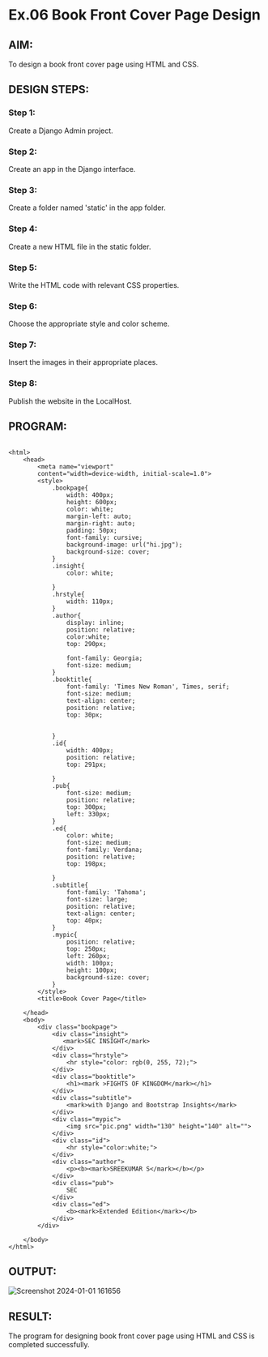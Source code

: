 # Ex.06 Book Front Cover Page Design
## AIM:
To design a book front cover page using HTML and CSS.

## DESIGN STEPS:

### Step 1:
Create a Django Admin project.

### Step 2:
Create an app in the Django interface.

### Step 3:
Create a folder named 'static' in the app folder.

### Step 4:
Create a new HTML file in the static folder.

### Step 5:
Write the HTML code with relevant CSS properties.

### Step 6:
Choose the appropriate style and color scheme.

### Step 7:
Insert the images in their appropriate places.

### Step 8:
Publish the website in the LocalHost.

## PROGRAM:
```

<html>
    <head>
        <meta name="viewport"
        content="width=device-width, initial-scale=1.0">
        <style>
            .bookpage{
                width: 400px;
                height: 600px;
                color: white;
                margin-left: auto;
                margin-right: auto;
                padding: 50px;
                font-family: cursive;
                background-image: url("hi.jpg");
                background-size: cover;
            }
            .insight{
                color: white;

            }
            .hrstyle{
                width: 110px;
            }
            .author{
                display: inline;
                position: relative;
                color:white;
                top: 290px;

                font-family: Georgia;
                font-size: medium;
            }
            .booktitle{
                font-family: 'Times New Roman', Times, serif;
                font-size: medium;
                text-align: center;
                position: relative;
                top: 30px;

            
            }
            .id{
                width: 400px;
                position: relative;
                top: 291px;

            }
            .pub{
                font-size: medium;
                position: relative;
                top: 300px;
                left: 330px;
            }
            .ed{
                color: white;
                font-size: medium;
                font-family: Verdana;
                position: relative;
                top: 198px;

            }
            .subtitle{
                font-family: 'Tahoma';
                font-size: large;
                position: relative;
                text-align: center;
                top: 40px;
            }
            .mypic{
                position: relative;
                top: 250px;
                left: 260px;
                width: 100px;
                height: 100px;
                background-size: cover;
            }
        </style>
        <title>Book Cover Page</title>

    </head>
    <body>
        <div class="bookpage">
            <div class="insight">
               <mark>SEC INSIGHT</mark>
            </div>
            <div class="hrstyle">
                <hr style="color: rgb(0, 255, 72);">
            </div>
            <div class="booktitle">
                <h1><mark >FIGHTS OF KINGDOM</mark></h1>
            </div>
            <div class="subtitle">
                <mark>with Django and Bootstrap Insights</mark>
            </div>
            <div class="mypic">
                <img src="pic.png" width="130" height="140" alt="">
            </div>
            <div class="id">
                <hr style="color:white;">
            </div>
            <div class="author">
                <p><b><mark>SREEKUMAR S</mark></b></p>
            </div>
            <div class="pub">
                SEC
            </div>
            <div class="ed">
                <b><mark>Extended Edition</mark></b>
            </div>
        </div>

    </body>
</html>
```


## OUTPUT:
![Screenshot 2024-01-01 161656](https://github.com/guru14789/cover/assets/151705853/5a9878fa-5d2b-4142-8681-04c2a1b60c38)


## RESULT:
The program for designing book front cover page using HTML and CSS is completed successfully.
